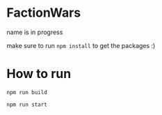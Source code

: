 # FactionWars
name is in progress

make sure to run `npm install` to get the packages :)

# How to run

`npm run build`

`npm run start`
